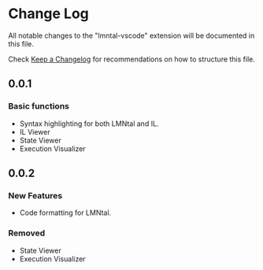 # Change Log

All notable changes to the "lmntal-vscode" extension will be documented in this file.

Check [Keep a Changelog](http://keepachangelog.com/) for recommendations on how to structure this file.

## 0.0.1

### Basic functions
- Syntax highlighting for both LMNtal and IL.
- IL Viewer
- State Viewer
- Execution Visualizer

## 0.0.2

### New Features

- Code formatting for LMNtal.

### Removed

- State Viewer
- Execution Visualizer